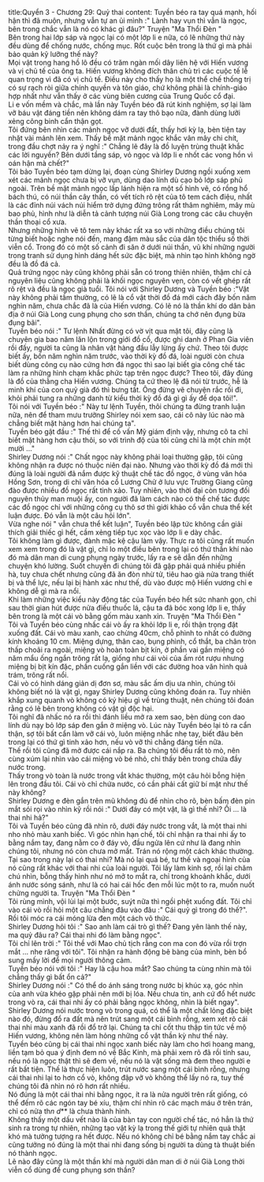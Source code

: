title:Quyển 3 - Chương 29: Quỷ thai
content:
Tuyền béo ra tay quá mạnh, hối hận thì đã muộn, nhưng vẫn tự an ủi mình :" Lành hay vụn thì vẫn là ngọc, bên trong chắc vẫn là nó có khác gì đâu?" Truyện "Ma Thổi Đèn " <br>Bên trong hai lớp sáp và ngọc lại có một lớp li e nữa, có lẽ những thứ này đều dùng để chống nước, chống mục. Rốt cuộc bên trong là thứ gì mà phải bảo quản kỹ lưỡng thế này?<br>Mọi vật trong hang hồ lô đều có trăm ngàn mối dây liên hệ với Hiến vương và vị chủ tế của ông ta. Hiến vương không đích thân chủ trì các cuộc tế lễ quan trọng vì đã có vị chủ tế. Điều này cho thấy họ là một thể chế thống trị có sự rạch ròi giữa chính quyền và tôn giáo, chứ không phải là chính-giáo hợp nhất như vẫn thấy ở các vùng biên cương của Trung Quốc cổ đại.<br>Li e vốn mềm và chắc, mà lần này Tuyền béo đã rút kinh nghiệm, sợ lại làm vỡ báu vật đáng tiền nên không dám ra tay thô bạo nữa, đành dùng lưỡi xẻng công binh cẩn thận gọt.<br>Tôi đứng bên nhìn các mảnh ngọc vỡ dưới đất, thấy hơi kỳ lạ, bèn tiện tay nhặt vài mảnh lên xem. Thấy bề mặt mảnh ngọc khắc vân mây chi chít, trong đầu chợt nảy ra ý nghĩ :" Chẳng lẽ đây là đồ luyện trùng thuật khắc các lời nguyền? Bên dưới tầng sáp, vỏ ngọc và lớp li e nhốt các vong hồn vì oán hận mà chết?"<br>Tôi bảo Tuyền béo tạm dừng lại, đoạn cùng Shirley Dương ngồi xuống xem xét các mảnh ngọc chưa bị vỡ vụn, dùng dao lính dù cạo bỏ lớp sáp phủ ngoài. Trên bề mặt mảnh ngọc lấp lánh hiện ra một số hình vẽ, có rồng hổ bách thú, có núi thần cây thần, có vết tích rõ rệt của tô tem cách điệu, nhất là các đỉnh núi vách núi hiểm trở dựng đứng trông rất thâm nghiêm, mây mù bao phủ, hình như là diễn tả cảnh tượng núi Già Long trong các câu chuyện thần thoại cổ xưa.<br>Nhưng những hình vẽ tô tem này khác rất xa so với những điều chúng tôi từng biết hoặc nghe nói đến, mang đậm màu sắc của dân tộc thiểu số thời viễn cổ. Trong đó có một số cảnh đi săn ở dưới núi thần, vũ khí những người trong tranh sử dụng hình dáng hết sức đặc biệt, mà nhìn tạo hình không ngờ đều là đồ đá cả.<br>Quả trứng ngọc này cũng không phải sẵn có trong thiên nhiên, thậm chí cả nguyên liệu cũng không phải là khối ngọc nguyên vẹn, còn có vết ghép rất rõ rệt và đều là ngọc già tuổi. Tôi nói với Shirley Dương và Tuyền béo :"Vật này không phải tầm thường, có lẽ là cổ vật thời đồ đá mới cách đây bốn năm nghìn năm, chưa chắc đã là của Hiến vương. Có lẽ nó là thần khí do dân bản địa ở núi Già Long cung phụng cho sơn thần, chúng ta chớ nên đụng bừa đụng bãi".<br>Tuyền béo nói :" Tư lệnh Nhất đừng có vờ vịt qua mặt tôi, đây cũng là chuyên gia bao năm lăn lộn trong giới đồ cổ, được ghi danh ở Phan Gia viên rồi đấy, người ta cũng là nhân vật hàng đầu lẫy lừng ấy chứ. Theo tôi được biết ấy, bốn năm nghìn năm trước, vào thời kỳ đồ đá, loài người còn chưa biết dùng công cụ nào cứng hơn đá ngọc thì sao lại biết gia công chế tác làm ra những hình chạm khắc phức tạp trên ngọc được? Theo tôi, đây đúng là đồ của thằng cha Hiến vương. Chúng ta cứ theo lệ đã nói từ trước, hễ là minh khí của con quỷ già đó thì bưng tất. Ông đừng vẽ chuyện rắc rối đi, khỏi phải tung ra những danh từ kiểu thời kỳ đồ đá gì gì ấy để dọa tôi!".<br>Tôi nói với Tuyền béo :" Này tư lệnh Tuyền, thôi chúng ta đừng tranh luận nữa, nên để tham mưu trưởng Shirley nói xem sao, cái cô này lúc nào mà chẳng biết mặt hàng hơn hai chúng ta".<br>Tuyền béo gật đầu :" Thế thì để cố vấn Mỹ giám định vậy, nhưng cô ta chỉ biết mặt hàng hơn cậu thôi, so với trình độ của tôi cũng chỉ là một chín một mười ..."<br>Shirley Dương nói :" Chất ngọc này không phải loại thường gặp, tôi cũng không nhận ra được nó thuộc niên đại nào. Nhưng vào thời kỳ đồ đá mới thì đúng là loài người đã nắm được kỹ thuật chế tác đồ ngọc, ở vùng văn hóa Hồng Sơn, trong di chỉ văn hóa cổ Lương Chử ở lưu vực Trường Giang cũng đào được nhiều đồ ngọc rất tinh xảo. Tuy nhiên, vào thời đại còn tương đối nguyên thủy man muội ấy, con người đã làm cách nào có thể chế tác được các đồ ngọc chỉ với những công cụ thô sơ thì giới khảo cổ vẫn chưa thể kết luận được. Đó vẫn là một câu hỏi lớn".<br>Vừa nghe nói " vẫn chưa thể kết luận", Tuyền béo lập tức không cần giải thích giải thiếc gì hết, cầm xẻng tiếp tục xọc vào lớp li e dày chắc.<br>Tôi không làm gì được, đành mặc kệ cậu làm vậy. Thực ra tôi cũng rất muốn xem xem trong đó là vật gì, chỉ lo một điều bên trong lại có thứ thần khí nào đó mà dân man di cung phụng ngày trước, lấy ra e sẽ dẫn đến những chuyện khó lường. Suốt chuyến đi chúng tôi đã gặp phải quá nhiều phiền hà, tuy chưa chết nhưng cũng đã ăn đòn nhừ tử, tiêu hao già nửa trang thiết bị và thể lực, nếu lại bị hành xác như thế, dù vào được mộ Hiến vương chỉ e không dễ gì mà ra nổi.<br>Khi làm những việc kiểu này động tác của Tuyền béo hết sức nhanh gọn, chỉ sau thời gian hút được nửa điếu thuốc lá, cậu ta đã bóc xong lớp li e, thấy bên trong là một cái vò bằng gốm màu xanh xỉn. Truyện "Ma Thổi Đèn " <br>Tôi và Tuyền béo cùng nhấc cái vò ấy ra khỏi lớp li e, rồi thận trọng đặt xuống đất. Cái vò màu xanh, cao chừng 40cm, chỗ phình to nhất có đường kính khoảng 10 cm. Miệng dựng, thân cao, bụng phình, cổ thắt, ba chân tròn thấp choãi ra ngoài, miệng vò hoàn toàn bịt kín, ở phần vai gần miệng có năm mẩu ống ngắn trông rất lạ, giống như cái vòi của ấm rót rượu nhưng miệng bị bịt kín đặc, phần cuống gắn liền với các đường hoa văn hình quả trám, trông rất nổi.<br>Cái vò có hình dáng giản dị đơn sơ, màu sắc ấm dịu ưa nhìn, chúng tôi không biết nó là vật gì, ngay Shirley Dương cũng không đoán ra. Tuy nhiên khắp xung quanh vò không có ký hiệu gì về trùng thuật, nên chúng tôi đoán rằng có lẽ bên trong không có vật gì độc hại.<br>Tôi nghĩ đã nhấc nó ra rồi thì đánh liều mở ra xem sao, bèn dùng con dao lính dù nạy bỏ lớp sáp đen gắn ở miệng vò. Lúc này Tuyền béo lại tỏ ra cẩn thận, sợ tôi bất cẩn làm vỡ cái vò, luôn miệng nhắc nhẹ tay, biết đâu bên trong lại có thứ gì tinh xảo hơn, nếu vò vỡ thì chẳng đáng tiền nữa.<br>Thế rồi tôi cũng đã mở được cái nắp ra. Ba chúng tôi đều rất tò mò, nên cùng xúm lại nhìn vào cái miệng vò bé nhỏ, chỉ thấy bên trong chứa đầy nước trong.<br>Thấy trong vò toàn là nước trong vắt khác thường, một câu hỏi bỗng hiện lên trong đầu tôi. Cái vò chỉ chứa nước, có cần phải cất giữ bí mật như thế này không?<br>Shirley Dương e đèn gắn trên mũ không đủ để nhìn cho rõ, bèn bấm đèn pin mắt sói rọi vào nhìn kỹ rồi nói :" Dưới đáy có một vật, là gì thế nhỉ? Ối ... là thai nhi hả?"<br>Tôi và Tuyền béo cũng đã nhìn rõ, dưới đáy nước trong vắt, là một thai nhi nho nhỏ màu xanh biếc. Vì góc nhìn hạn chế, tôi chỉ nhận ra thai nhi ấy to bằng nắm tay, đang nằm co ở đáy vò, đầu ngửa lên cứ như là đang nhìn chúng tôi, nhưng nó còn chưa mở mắt. Trán nó rộng một cách khác thường.<br>Tại sao trong này lại có thai nhi? Mà nó lại quá bé, tư thế và ngoại hình của nó cũng rất khác với thai nhi của loài người. Tôi lấy làm kinh sợ, rồi lại chăm chú nhìn, bỗng thấy hình như nó mở to mắt ra, chỉ trong khoảnh khắc, dưới ánh nước sóng sánh, như là có hai cái hốc đen mỗi lúc một to ra, muốn nuốt chửng người ta. Truyện "Ma Thổi Đèn " <br>Tôi rùng mình, vội lùi lại một bước, suýt nữa thì ngồi phệt xuống đất. Tôi chỉ vào cái vò rồi hỏi một câu chẳng đâu vào đâu :" Cái quỷ gì trong đó thế?". Rồi tôi móc ra cái móng lừa đen một cách vô thức.<br>Shirley Dương hỏi tôi :" Sao anh làm cái trò gì thế? Đang yên lành thế này, ma quỷ đâu ra? Cái thai nhi đó làm bằng ngọc".<br>Tôi chỉ lên trời :" Tôi thề với Mao chủ tịch rằng con ma con đó vừa rồi trợn mắt ... nhe răng với tôi". Tôi nhận ra hành động bẽ bàng của mình, bèn bổ sung mấy lời để mọi người thông cảm.<br>Tuyền béo nói với tôi :" Hay là cậu hoa mắt? Sao chúng ta cùng nhìn mà tôi chẳng thấy gì bất ổn cả?"<br>Shirley Dương nói :" Có thể do ánh sáng trong nước bị khúc xạ, góc nhìn của anh vừa khéo gặp phải nên mới bị lóa. Nếu chưa tin, anh cứ đổ hết nước trong vò ra, cái thai nhi ấy có phải bằng ngọc không, nhìn là biết ngay".<br>Shirley Dương nói nước trong vò trong quá, có thể là một chất lỏng đặc biệt nào đó, đừng đổ ra đất mà nên trút sang một cái bình rỗng, xem xét rõ cái thai nhi màu xanh đã rồi đổ trở lại. Chúng ta chỉ cốt thu thập tin tức về mộ Hiến vương, không nên làm hỏng những cổ vật thần kỳ như thế này.<br>Tuyền béo cũng bị cái thai nhi ngọc xanh biếc này làm cho hơi hoang mang, liền tạm bỏ qua ý định đem nó về Bắc Kinh, mà phải xem rõ đã rồi tính sau, nếu nó là ngọc thật thì sẽ đem về, nếu nó là vật sống mà đem theo người e rất bất tiện. Thế là thực hiện luôn, trút nước sang một cái bình rỗng, nhưng cái thai nhi lại to hơn cổ vò, không đập vỡ vò không thể lấy nó ra, tuy thế chúng tôi đã nhìn nó rõ hơn rất nhiều.<br>Nó đúng là một cái thai nhi bằng ngọc, ít ra là nửa người trên rất giống, có thể đếm rõ các ngón tay bé xíu, thậm chí nhìn rõ các mạch máu ở trên trán, chỉ có nửa th*n d*** là chưa thành hình.<br>Không thấy một dấu vết nào là của bàn tay con người chế tác, nó hẳn là thứ sinh ra trong tự nhiên, những tạo vật kỳ lạ trong thế giới tự nhiên quả thật khó mà tưởng tượng ra hết được. Nếu nó không chỉ bé bằng nắm tay chắc ai cũng tưởng nó đúng là một thai nhi đang sống bị người ta dùng tà thuật biến nó thành ngọc.<br>Lẽ nào đây cũng là một thần khí mà người dân man di ở núi Già Long thời viễn cổ dùng để cung phụng sơn thần?